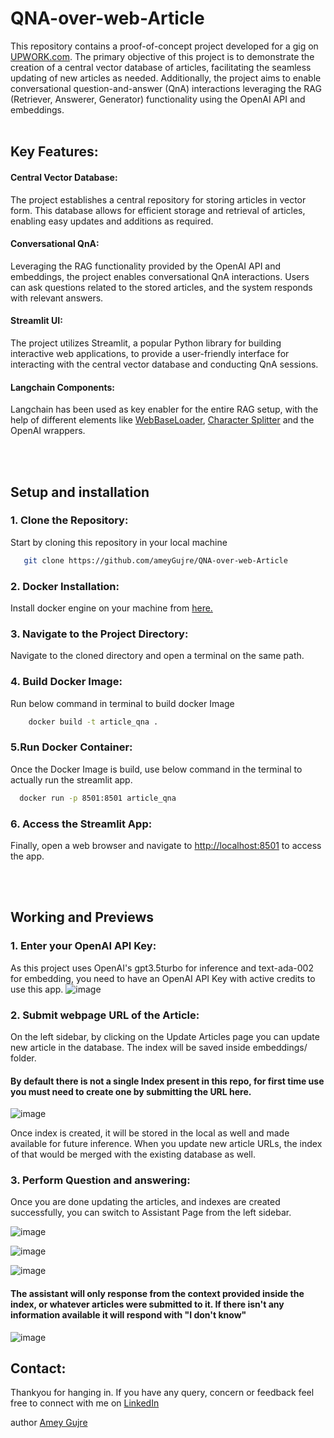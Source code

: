 # QNA-over-web-Article
This repository contains a proof-of-concept project developed for a gig on [UPWORK.com](https://www.upwork.com/). The primary objective of this project is to demonstrate the creation of a central vector database of articles, facilitating the seamless updating of new articles as needed. Additionally, the project aims to enable conversational question-and-answer (QnA) interactions leveraging the RAG (Retriever, Answerer, Generator) functionality using the OpenAI API and embeddings.
<br><br>
## Key Features:
#### Central Vector Database: 
The project establishes a central repository for storing articles in vector form. This database allows for efficient storage and retrieval of articles, enabling easy updates and additions as required.

#### Conversational QnA: 
Leveraging the RAG functionality provided by the OpenAI API and embeddings, the project enables conversational QnA interactions. Users can ask questions related to the stored articles, and the system responds with relevant answers.

#### Streamlit UI: 
The project utilizes Streamlit, a popular Python library for building interactive web applications, to provide a user-friendly interface for interacting with the central vector database and conducting QnA sessions.

#### Langchain Components: 
Langchain has been used as key enabler for the entire RAG setup, with the help of different elements like [WebBaseLoader](https://python.langchain.com/docs/integrations/document_loaders/web_base/), [Character Splitter](https://python.langchain.com/docs/modules/data_connection/document_transformers/character_text_splitter/) and the OpenAI wrappers.



<br><br>
## Setup and installation

### 1. Clone the Repository:

Start by cloning this repository in your local machine
```bash
   git clone https://github.com/ameyGujre/QNA-over-web-Article
```
### 2. Docker Installation:

Install docker engine on your machine from [here.](https://docs.docker.com/engine/install/)

### 3. Navigate to the Project Directory:

Navigate to the cloned directory and open a terminal on the same path.

### 4. Build Docker Image:

Run below command in terminal to build docker Image

```bash
    docker build -t article_qna .
```

### 5.Run Docker Container:

Once the Docker Image is build, use below command in the terminal to actually run the streamlit app.
```bash
  docker run -p 8501:8501 article_qna
```

### 6. Access the Streamlit App:

Finally, open a web browser and navigate to [http://localhost:8501](http://localhost:8501) to access the app.

<br><br>
## Working and Previews

### 1. Enter your OpenAI API Key:

As this project uses OpenAI's gpt3.5turbo for inference and text-ada-002 for embedding, you need to have an OpenAI API Key with active credits to use this app.
![image](https://github.com/ameyGujre/QNA-over-web-Article/assets/29010086/5bdafe02-f898-4ddd-a886-3c108f38a1ea)

### 2. Submit webpage URL of the Article:

On the left sidebar, by clicking on the Update Articles page you can update new article in the database. The index will be saved inside embeddings/ folder.
#### By default there is not a single Index present in this repo, for first time use you must need to create one by submitting the URL here.

![image](https://github.com/ameyGujre/QNA-over-web-Article/assets/29010086/97322919-3778-4b2d-9913-d52c1c1073c6)

Once index is created, it will be stored in the local as well and made available for future inference. When you update new article URLs, the index of that would be merged with the existing database as well.


### 3. Perform Question and answering:

Once you are done updating the articles, and indexes are created successfully, you can switch to Assistant Page from the left sidebar.

![image](https://github.com/ameyGujre/QNA-over-web-Article/assets/29010086/8e25a15c-f753-4b58-9991-895a2a4ab4e3)


![image](https://github.com/ameyGujre/QNA-over-web-Article/assets/29010086/27214b85-8d2d-44cb-9cf3-7c13c70274d7)

![image](https://github.com/ameyGujre/QNA-over-web-Article/assets/29010086/4a0ec3e9-4a71-456f-97d9-576d5a703a11)



#### The assistant will only response from the context provided inside the index, or whatever articles were submitted to it. If there isn't any information available it will respond with "I don't know"

![image](https://github.com/ameyGujre/QNA-over-web-Article/assets/29010086/cafc4c21-c141-4933-90c2-0b80abb2f088)



## Contact:

Thankyou for hanging in. 
If you have any query, concern or feedback feel free to connect with me on [LinkedIn](https://www.linkedin.com/in/amey-gujre-400412162/)

author
[Amey Gujre](https://www.linkedin.com/in/amey-gujre-400412162/)
